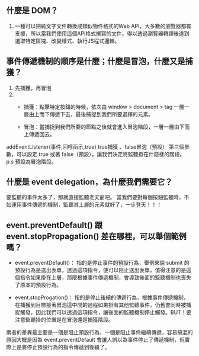 ## 什麼是 DOM？
1. 一種可以把純文字文件轉換成類似物件格式的Web API，大多數的瀏覽器都有支援，所以當我們使用這個API格式撰寫的文件，得以透過瀏覽器轉譯後達到選取特定區塊、改變樣式、執行JS程式邏輯。

## 事件傳遞機制的順序是什麼；什麼是冒泡，什麼又是捕獲？
1. 先捕獲，再冒泡
2. - 捕獲：點擊特定按鈕的時候，依次由 window > document > tag 一層一層由上而下傳遞下去，最後捕捉到我們所要選擇的元素。

	- 冒泡：當捕捉到我們所要的節點之後就會進入冒泡階段，一層一層由下而上傳遞回去。

addEventListener(事件,回呼函示,true) true捕獲 、false冒泡（預設）
第三個參數，可以設定 true 或著 false（預設），讓我們決定將監聽掛在什麼樣的階段。
p.s 預設為冒泡階段。

## 什麼是 event delegation，為什麼我們需要它？
要監聽的事件太多了，那就直接監聽老天爺吧。
當我們要對每個按鈕監聽時，不如運用事件傳遞的機制，監聽其上層的元素就好了，一步登天！！！

## event.preventDefault() 跟 event.stopPropagation() 差在哪裡，可以舉個範例嗎？
- event.preventDefault()：
  指的是停止事件的預設行為，舉例來說 submit 的預設行為是送出表單，透過這項指令，便可以阻止送出表單，值得注意的是這個指令如果掛在上層，那麼根據事件傳遞機制，會導致後面的監聽機制也喪失了原本的預設行為。

- event.stopProgation()：
  指的是停止後續的傳遞行為，根據事件傳遞機制，在捕獲到目標接著冒泡這中間的過程如果掛有其他監聽事件，仍舊會同時被捕捉觸發，因此我們可以透過這項指令，讓後面的監聽機制停止觸發。BUT！要注意監聽掛的位置是在冒泡還是捕獲階段。

兩者的差異最主要是一個是阻止預設行為，一個是阻止事件繼續傳遞，容易搞混的原因大概是因為 event.preventDefault 會讓人誤以為事件停止了傳遞機制，但實際上是將停止預設行為的指令傳遞到後續了。